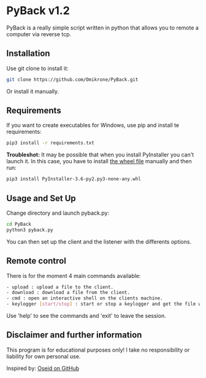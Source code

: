 # PyBack v1.2

PyBack is a really simple script written in python that allows you to remote a computer via reverse tcp.



## Installation

Use git clone to install it:
```bash
git clone https://github.com/Omikrone/PyBack.git
```
Or install it manually.


## Requirements

If you want to create executables for Windows, use pip and install te requirements:
```bash
pip3 install -r requirements.txt
```

**Troubleshot:** It may be possible that when you install PyInstaller you can't launch it. In this case, you have to install [the wheel file](https://www.lfd.uci.edu/~gohlke/pythonlibs/#pyinstaller) manually and then run:
```bash
pip3 install PyInstaller‑3.6‑py2.py3‑none‑any.whl
```


## Usage and Set Up

Change directory and launch pyback.py:
```bash
cd PyBack
python3 pyback.py
```
You can then set up the client and the listener with the differents options.


## Remote control

There is for the moment 4 main commands available:
``` bash
- upload : upload a file to the client.
- download : download a file from the client.
- cmd : open an interactive shell on the clients machine.
- keylogger [start/stop] : start or stop a keylogger and get the file with the keylogs.
```

Use 'help' to see the commands and 'exit' to leave the session.


## Disclaimer and further information

This program is for educational purposes only! I take no responsibility or liability for own personal use.

Inspired by: [Oseid on GitHub](https://github.com/Oseid/python-reverse-shell)